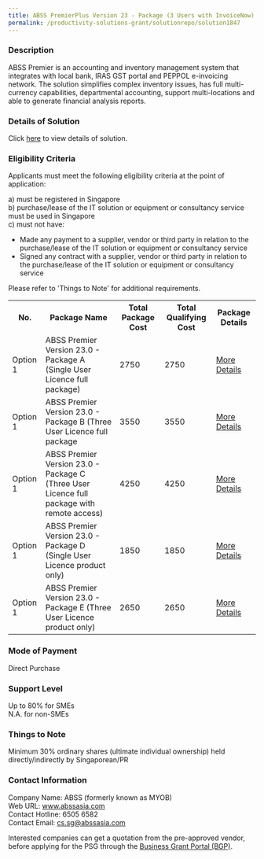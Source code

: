 ```yaml
---
title: ABSS PremierPlus Version 23 - Package (3 Users with InvoiceNow)
permalink: /productivity-solutions-grant/solutionrepo/solution1847
---
```


### Description

ABSS Premier is an accounting and inventory management system that integrates with local bank, IRAS GST portal and PEPPOL e-invoicing network. The solution simplifies complex inventory issues, has full multi-currency capabilities, departmental accounting, support multi-locations and able to generate financial analysis reports. 

### Details of Solution

Click <a href='https://www.gobusiness.gov.sg/images/psg/Desensitised_ABSS_Premier_V23_Annex3_CR_wef_7_Jan_2021_Part_5.pdf' target='_blank' rel='noopener'>here</a> to view details of solution.

### Eligibility Criteria

Applicants must meet the following eligibility criteria at the point of application:

a) must be registered in Singapore <br>
b) purchase/lease of the IT solution or equipment or consultancy service must be used in Singapore <br>
c) must not have:
- Made any payment to a supplier, vendor or third party in relation to the purchase/lease of the IT solution or equipment or consultancy service
- Signed any contract with a supplier, vendor or third party in relation to the purchase/lease of the IT solution or equipment or consultancy service

Please refer to 'Things to Note' for additional requirements.
<table>
<tr>
<th>No.</th>
<th>Package Name</th>
<th>Total Package Cost</th>
<th>Total Qualifying Cost</th>
<th>Package Details</th>
</tr>
<tr>
<td>Option 1</td>
<td>ABSS Premier Version 23.0 - Package A (Single User Licence full package)</td>
<td>2750</td>
<td>2750</td>
<td><a href='https://www.gobusiness.gov.sg/images/psg/Desensitised_ABSS_Premier_V23_Annex3_CR_wef_7_Jan_2021_Part_5.pdf' target='_blank' rel='noopener'>More Details</a></td>
</tr>
<tr>
<td>Option 1</td>
<td>ABSS Premier Version 23.0 - Package B (Three User Licence full package </td>
<td>3550</td>
<td>3550</td>
<td><a href='https://www.gobusiness.gov.sg/images/psg/Desensitised_ABSS_Premier_V23_Annex3_CR_wef_7_Jan_2021_Part_5.pdf' target='_blank' rel='noopener'>More Details</a></td>
</tr>
<tr>
<td>Option 1</td>
<td>ABSS Premier Version 23.0 - Package C (Three User Licence full package with remote access)</td>
<td>4250</td>
<td>4250</td>
<td><a href='https://www.gobusiness.gov.sg/images/psg/Desensitised_ABSS_Premier_V23_Annex3_CR_wef_7_Jan_2021_Part_5.pdf' target='_blank' rel='noopener'>More Details</a></td>
</tr>
<tr>
<td>Option 1</td>
<td>ABSS Premier Version 23.0 - Package D (Single User Licence product only)</td>
<td>1850</td>
<td>1850</td>
<td><a href='https://www.gobusiness.gov.sg/images/psg/Desensitised_ABSS_Premier_V23_Annex3_CR_wef_7_Jan_2021_Part_5.pdf' target='_blank' rel='noopener'>More Details</a></td>
</tr>
<tr>
<td>Option 1</td>
<td>ABSS Premier Version 23.0 - Package E (Three User Licence product only)</td>
<td>2650</td>
<td>2650</td>
<td><a href='https://www.gobusiness.gov.sg/images/psg/Desensitised_ABSS_Premier_V23_Annex3_CR_wef_7_Jan_2021_Part_5.pdf' target='_blank' rel='noopener'>More Details</a></td>
</tr>
</table>

### Mode of Payment
Direct Purchase

### Support Level
Up to 80% for SMEs <br>
N.A. for non-SMEs

### Things to Note
Minimum 30% ordinary shares (ultimate individual ownership) held directly/indirectly by Singaporean/PR

### Contact Information
Company Name: ABSS (formerly known as MYOB) <br>Web URL: www.abssasia.com<br>Contact Hotline: 6505 6582<br>Contact Email: cs.sg@abssasia.com

Interested companies can get a quotation from the pre-approved vendor, before applying for the PSG through the <a target='_blank' rel='noopener' href='https://www.businessgrants.gov.sg/'>Business Grant Portal (BGP)</a>.
